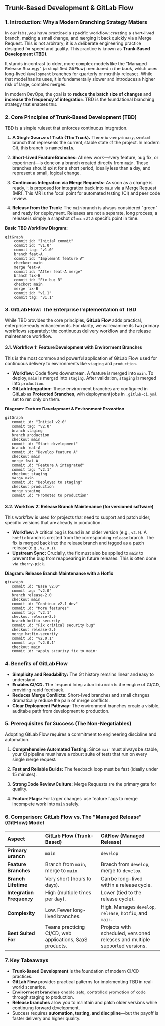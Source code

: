 ## **Trunk-Based Development & GitLab Flow**

### **1. Introduction: Why a Modern Branching Strategy Matters**

In our labs, you have practiced a specific workflow: creating a short-lived branch, making a small change, and merging it back quickly via a Merge Request. This is not arbitrary; it is a deliberate engineering practice designed for speed and quality. This practice is known as **Trunk-Based Development (TBD)**.

It stands in contrast to older, more complex models like the "Managed Release Strategy" (a simplified GitFlow) mentioned in the book, which uses long-lived `development` branches for quarterly or monthly releases. While that model has its uses, it is fundamentally slower and introduces a higher risk of large, complex merges.

In modern DevOps, the goal is to **reduce the batch size of changes** and **increase the frequency of integration**. TBD is the foundational branching strategy that enables this.

### **2. Core Principles of Trunk-Based Development (TBD)**

TBD is a simple ruleset that enforces continuous integration.

1. **A Single Source of Truth (The Trunk):** There is one primary, central branch that represents the current, stable state of the project. In modern Git, this branch is named **`main`**.

2. **Short-Lived Feature Branches:** All new work—every feature, bug fix, or experiment—is done on a branch created directly from `main`. These branches should exist for a short period, ideally less than a day, and represent a small, logical change.

3. **Continuous Integration via Merge Requests:** As soon as a change is ready, it is proposed for integration back into `main` via a Merge Request (MR). This MR is the focal point for automated testing (CI) and peer code review.

4. **Release from the Trunk:** The `main` branch is always considered "green" and ready for deployment. Releases are not a separate, long process; a release is simply a snapshot of `main` at a specific point in time.

**Basic TBD Workflow Diagram:**

```mermaid
gitGraph
    commit id: "Initial commit"
    commit id: "v1.0"
    commit tag: "v1.0"
    branch feat-A
    commit id: "Implement feature A"
    checkout main
    merge feat-A
    commit id: "After feat-A merge"
    branch fix-B
    commit id: "Fix bug B"
    checkout main
    merge fix-B
    commit id: "v1.1"
    commit tag: "v1.1"
```

### **3. GitLab Flow: The Enterprise Implementation of TBD**

While TBD provides the core principles, **GitLab Flow** adds practical, enterprise-ready enhancements. For clarity, we will examine its two primary workflows separately: the continuous delivery workflow and the release maintenance workflow.

#### **3.1. Workflow 1: Feature Development with Environment Branches**

This is the most common and powerful application of GitLab Flow, used for continuous delivery to environments like `staging` and `production`.

- **Workflow:** Code flows downstream. A feature is merged into `main`. To deploy, `main` is merged into `staging`. After validation, `staging` is merged into `production`.
- **GitLab Integration:** These environment branches are configured in GitLab as **Protected Branches**, with deployment jobs in `.gitlab-ci.yml` set to run only on them.

**Diagram: Feature Development & Environment Promotion**

```mermaid
gitGraph
   commit id: "Initial v2.0"
   commit tag: "v2.0"
   branch staging
   branch production
   checkout main
   commit id: "Start development"
   branch feat-A
   commit id: "Develop feature A"
   checkout main
   merge feat-A
   commit id: "Feature A integrated"
   commit tag: "v2.1"
   checkout staging
   merge main
   commit id: "Deployed to staging"
   checkout production
   merge staging
   commit id: "Promoted to production"
```

#### **3.2. Workflow 2: Release Branch Maintenance (for versioned software)**

This workflow is used for projects that need to support and patch older, specific versions that are already in production.

- **Workflow:** A critical bug is found in an older version (e.g., `v2.0`). A `hotfix` branch is created from the corresponding `release` branch. The fix is merged back into the release branch and tagged as a patch release (e.g., `v2.0.1`).
- **Upstream Sync:** Crucially, the fix must also be applied to `main` to prevent the bug from reappearing in future releases. This is often done via `cherry-pick`.

**Diagram: Release Branch Maintenance with a Hotfix**

```mermaid
gitGraph
   commit id: "Base v2.0"
   commit tag: "v2.0"
   branch release-2.0
   checkout main
   commit id: "Continue v2.1 dev"
   commit id: "More features"
   commit tag: "v2.1"
   checkout release-2.0
   branch hotfix-security
   commit id: "Fix critical security bug"
   checkout release-2.0
   merge hotfix-security
   commit id: "v2.0.1"
   commit tag: "v2.0.1"
   checkout main
   commit id: "Apply security fix to main"
```

### **4. Benefits of GitLab Flow**

- **Simplicity and Readability:** The Git history remains linear and easy to understand.
- **Enables CI/CD:** The frequent integration into `main` is the engine of CI/CD, providing rapid feedback.
- **Reduces Merge Conflicts:** Short-lived branches and small changes dramatically reduce the pain of merge conflicts.
- **Clear Deployment Pathway:** The environment branches create a visible, auditable path from development to production.

### **5. Prerequisites for Success (The Non-Negotiables)**

Adopting GitLab Flow requires a commitment to engineering discipline and automation.

1. **Comprehensive Automated Testing:** Since `main` must always be stable, your CI pipeline must have a robust suite of tests that run on every single merge request.

2. **Fast and Reliable Builds:** The feedback loop must be fast (ideally under 15 minutes).

3. **Strong Code Review Culture:** Merge Requests are the primary gate for quality.

4. **Feature Flags:** For larger changes, use feature flags to merge incomplete work into `main` safely.

### **6. Comparison: GitLab Flow vs. The "Managed Release" (GitFlow) Model**

| Aspect                    | GitLab Flow (Trunk-Based)                                | GitFlow (Managed Release)                                                    |
| :------------------------ | :------------------------------------------------------- | :--------------------------------------------------------------------------- |
| **Primary Branch**        | `main`                                                   | `develop`                                                                    |
| **Feature Branches**      | Branch from `main`, merge to `main`.                     | Branch from `develop`, merge to `develop`.                                   |
| **Branch Lifetime**       | Very short (hours to days).                              | Can be long-lived within a release cycle.                                    |
| **Integration Frequency** | High (multiple times per day).                           | Lower (tied to the release cycle).                                           |
| **Complexity**            | Low. Fewer long-lived branches.                          | High. Manages `develop`, `release`, `hotfix`, and `main`.                    |
| **Best Suited For**       | Teams practicing CI/CD, web applications, SaaS products. | Projects with scheduled, versioned releases and multiple supported versions. |

### **7. Key Takeaways**

- **Trunk-Based Development** is the foundation of modern CI/CD practices.
- **GitLab Flow** provides practical patterns for implementing TBD in real-world scenarios.
- **Environment branches** enable safe, controlled promotion of code through staging to production.
- **Release branches** allow you to maintain and patch older versions while continuing forward development.
- Success requires **automation, testing, and discipline**—but the payoff is faster delivery and higher quality.